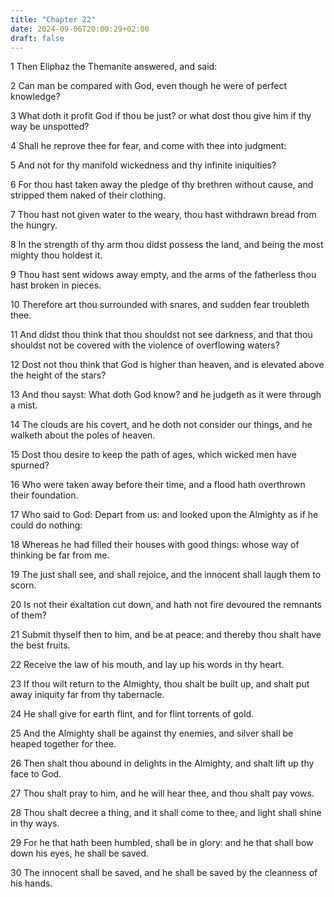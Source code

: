 ```yaml
---
title: "Chapter 22"
date: 2024-09-06T20:00:29+02:00
draft: false
---
```



1 Then Eliphaz the Themanite answered, and said:

2 Can man be compared with God, even though he were of perfect knowledge?

3 What doth it profit God if thou be just? or what dost thou give him if thy way be unspotted?

4 Shall he reprove thee for fear, and come with thee into judgment:

5 And not for thy manifold wickedness and thy infinite iniquities?

6 For thou hast taken away the pledge of thy brethren without cause, and stripped them naked of their clothing.

7 Thou hast not given water to the weary, thou hast withdrawn bread from the hungry.

8 In the strength of thy arm thou didst possess the land, and being the most mighty thou holdest it.

9 Thou hast sent widows away empty, and the arms of the fatherless thou hast broken in pieces.

10 Therefore art thou surrounded with snares, and sudden fear troubleth thee.

11 And didst thou think that thou shouldst not see darkness, and that thou shouldst not be covered with the violence of overflowing waters?

12 Dost not thou think that God is higher than heaven, and is elevated above the height of the stars?

13 And thou sayst: What doth God know? and he judgeth as it were through a mist.

14 The clouds are his covert, and he doth not consider our things, and he walketh about the poles of heaven.

15 Dost thou desire to keep the path of ages, which wicked men have spurned?

16 Who were taken away before their time, and a flood hath overthrown their foundation.

17 Who said to God: Depart from us: and looked upon the Almighty as if he could do nothing:

18 Whereas he had filled their houses with good things: whose way of thinking be far from me.

19 The just shall see, and shall rejoice, and the innocent shall laugh them to scorn.

20 Is not their exaltation cut down, and hath not fire devoured the remnants of them?

21 Submit thyself then to him, and be at peace: and thereby thou shalt have the best fruits.

22 Receive the law of his mouth, and lay up his words in thy heart.

23 If thou wilt return to the Almighty, thou shalt be built up, and shalt put away iniquity far from thy tabernacle.

24 He shall give for earth flint, and for flint torrents of gold.

25 And the Almighty shall be against thy enemies, and silver shall be heaped together for thee.

26 Then shalt thou abound in delights in the Almighty, and shalt lift up thy face to God.

27 Thou shalt pray to him, and he will hear thee, and thou shalt pay vows.

28 Thou shalt decree a thing, and it shall come to thee, and light shall shine in thy ways.

29 For he that hath been humbled, shall be in glory: and he that shall bow down his eyes, he shall be saved.

30 The innocent shall be saved, and he shall be saved by the cleanness of his hands.

